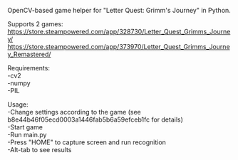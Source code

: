 OpenCV-based game helper for "Letter Quest: Grimm's Journey" in Python.

Supports 2 games:<br/>
https://store.steampowered.com/app/328730/Letter_Quest_Grimms_Journey/<br/>
https://store.steampowered.com/app/373970/Letter_Quest_Grimms_Journey_Remastered/<br/>

Requirements:<br/>
-cv2 <br/>
-numpy<br/>
-PIL<br/>

Usage:<br/>
-Change settings according to the game (see b8e44b46f05ecd0003a1446fab5b6a59efceb1fc for details)<br/>
-Start game<br/>
-Run main.py<br/>
-Press "HOME" to capture screen and run recognition<br/>
-Alt-tab to see results<br/>
